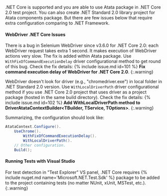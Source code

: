 .NET Core is supported and you are able to use Atata package in .NET Core 2.0 test project.
You can also create .NET Standard 2.0 library project for Atata components package.
But there are few issues below that require extra configuration comparing to .NET Framework.

#### WebDriver .NET Core Issues

There is a bug in Selenium WebDriver since v3.6.0 for .NET Core 2.0: each WebDriver request takes extra 1 second. It makes execution of WebDriver actions very slow.
The fix is added within Atata package.
Use `WithFixOfCommandExecutionDelay` driver configurational method to get round of this bug.
Check the fix details: {% include issue.md id=101 %} **Fix command execution delay of WebDriver for .NET Core 2.0**.
{:.warning}

WebDriver doesn't look for driver (e.g., "chromedriver.exe") in local folder in .NET Standard 2.0 version.
Use `WithLocalDriverPath` driver configurational method if you use .NET Core 2.0 project that uses driver as a project package (hosted in the same build directory).
Check the fix details: {% include issue.md id=102 %} **Add WithLocalDriverPath method to DriverAtataContextBuilder<TBuilder, TService, TOptions>**.
{:.warning}

Summarizing, the configuration should look like:

```cs
AtataContext.Configure().
    UseChrome().
        WithFixOfCommandExecutionDelay().
        WithLocalDriverPath().
    // Other configuration.
    Build();
```

#### Running Tests with Visual Studio

For test detection in "Test Explorer" VS panel, .NET Core requires {% include nuget.md name='Microsoft.NET.Test.Sdk' %} package to be added to the project containing tests (no matter NUnit, xUnit, MSTest, etc.).
{:.warning}